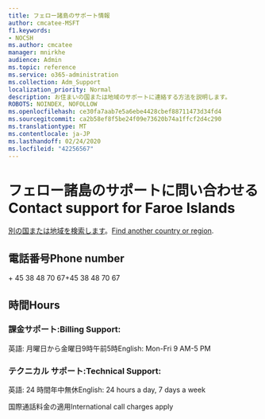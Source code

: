 ```yaml
---
title: フェロー諸島のサポート情報
author: cmcatee-MSFT
f1.keywords:
- NOCSH
ms.author: cmcatee
manager: mnirkhe
audience: Admin
ms.topic: reference
ms.service: o365-administration
ms.collection: Adm_Support
localization_priority: Normal
description: お住まいの国または地域のサポートに連絡する方法を説明します。
ROBOTS: NOINDEX, NOFOLLOW
ms.openlocfilehash: ce30fa7aab7e5a6ebe4428cbef88711473d34fd4
ms.sourcegitcommit: ca2b58ef8f5be24f09e73620b74a1ffcf2d4c290
ms.translationtype: MT
ms.contentlocale: ja-JP
ms.lasthandoff: 02/24/2020
ms.locfileid: "42256567"
---
```

# <a name="contact-support-for-faroe-islands"></a><span data-ttu-id="eff05-103">フェロー諸島のサポートに問い合わせる</span><span class="sxs-lookup"><span data-stu-id="eff05-103">Contact support for Faroe Islands</span></span>

<span data-ttu-id="eff05-104">[別の国または地域を検索します](../contact-support-for-business-products.md)。</span><span class="sxs-lookup"><span data-stu-id="eff05-104">[Find another country or region](../contact-support-for-business-products.md).</span></span>

## <a name="phone-number"></a><span data-ttu-id="eff05-105">電話番号</span><span class="sxs-lookup"><span data-stu-id="eff05-105">Phone number</span></span>
<span data-ttu-id="eff05-106">+ 45 38 48 70 67</span><span class="sxs-lookup"><span data-stu-id="eff05-106">+45 38 48 70 67</span></span>

## <a name="hours"></a><span data-ttu-id="eff05-107">時間</span><span class="sxs-lookup"><span data-stu-id="eff05-107">Hours</span></span>
### <a name="billing-support"></a><span data-ttu-id="eff05-108">課金サポート:</span><span class="sxs-lookup"><span data-stu-id="eff05-108">Billing Support:</span></span>

<span data-ttu-id="eff05-109">英語: 月曜日から金曜日9時午前5時</span><span class="sxs-lookup"><span data-stu-id="eff05-109">English: Mon-Fri 9 AM-5 PM</span></span>

### <a name="technical-support"></a><span data-ttu-id="eff05-110">テクニカル サポート:</span><span class="sxs-lookup"><span data-stu-id="eff05-110">Technical Support:</span></span>

<span data-ttu-id="eff05-111">英語: 24 時間年中無休</span><span class="sxs-lookup"><span data-stu-id="eff05-111">English: 24 hours a day, 7 days a week</span></span>

<span data-ttu-id="eff05-112">国際通話料金の適用</span><span class="sxs-lookup"><span data-stu-id="eff05-112">International call charges apply</span></span>